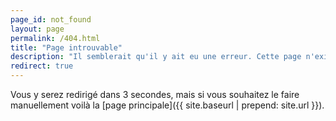 ```yaml
---
page_id: not_found
layout: page
permalink: /404.html
title: "Page introuvable"
description: "Il semblerait qu'il y ait eu une erreur. Cette page n'existe pas!"
redirect: true
---
```


Vous y serez redirigé dans 3 secondes, mais si vous souhaitez le faire manuellement voilà la [page principale]({{ site.baseurl | prepend: site.url }}).
